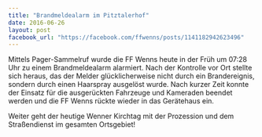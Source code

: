 ```yaml
---
title: "Brandmeldealarm im Pitztalerhof"
date: 2016-06-26
layout: post
facebook_url: "https://facebook.com/ffwenns/posts/1141182942623496"
---
```


Mittels Pager-Sammelruf wurde die FF Wenns heute in der Früh um 07:28 Uhr zu einem Brandmeldealarm alarmiert. Nach der Kontrolle vor Ort stellte sich heraus, das der Melder glücklicherweise nicht durch ein Brandereignis, sondern durch einen Haarspray ausgelöst wurde. Nach kurzer Zeit konnte der Einsatz für die ausgerückten Fahrzeuge und Kameraden beendet werden und die FF Wenns rückte wieder in das Gerätehaus ein.

Weiter geht der heutige Wenner Kirchtag mit der Prozession und dem Straßendienst im gesamten Ortsgebiet!
